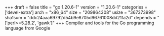 +++
draft = false
title = "go 1.20.6-1"
version = "1.20.6-1"
categories = ['devel-extra']
arch = "x86_64"
size = "209864308"
usize = "367373998"
sha1sum = "ddc24aaa69792d54b9e8705d96761008dd21fa2d"
depends = "['perl>=5.28.2', 'gawk']"
+++
Compiler and tools for the Go programming language from Google